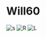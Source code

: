 # Will60

![s](https://user-images.githubusercontent.com/47185462/205100078-a3f630d5-f9cc-4c32-a4b2-e61a7ca36fc6.png)
![R](https://user-images.githubusercontent.com/47185462/205099766-0a8450b3-5e0a-4372-87b6-0e170446db99.png)
![L](https://user-images.githubusercontent.com/47185462/205099775-ad1f5994-b9b0-44dc-bbbe-b70c43c67bc7.png)
